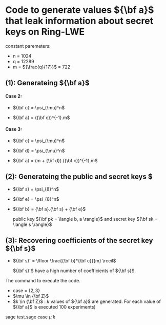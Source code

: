 
# Code to generate values ${\bf a}$ that leak information about secret keys on Ring-LWE
constant paremeters: 
- n = 1024
- q = 12289 
- m = ${\frac{q}{17}}$ = 722

## (1): Generateing ${\bf a}$

#### Case 2:   

  - ${\bf c} = \psi_{\mu}^n$ 

  - ${\bf a} = ({\bf c})^{-1}.m$ 

#### Case 3:  

   - ${\bf c} = \psi_{\mu}^n$ 

   - ${\bf d} = \psi_{\mu}^n$ 

   - ${\bf a} = (m + {\bf d}).({\bf c})^{-1}.m$ 

## (2): Generateing the public and secret keys $

   - ${\bf s} = \psi_{8}^n$ 

   - ${\bf e} = \psi_{8}^n$

   - ${\bf b} = {\bf a}.{\bf s} + {\bf e}$
   
     public key ${\bf pk  = \langle b, a \rangle}$ and secret key ${\bf sk = \langle s \rangle}$

## (3): Recovering coefficients of the secret key ${\bf s}$

   - ${\bf s}' = \lfloor \frac{{\bf b}*{\bf c}}{m} \rceil$ 

     ${\bf s}'$ have a high number of coefficients of ${\bf s}$.

       

The command to execute the code. 
   - case = $\{2, 3\}$ 
   - $\mu \in {\bf Z}$   
   - $k \in {\bf Z}$ : $k$ values of ${\bf a}$ are generated. For each value of ${\bf a}$ is executed 100 experiments)
   
   sage test.sage case $\mu$ $k$

